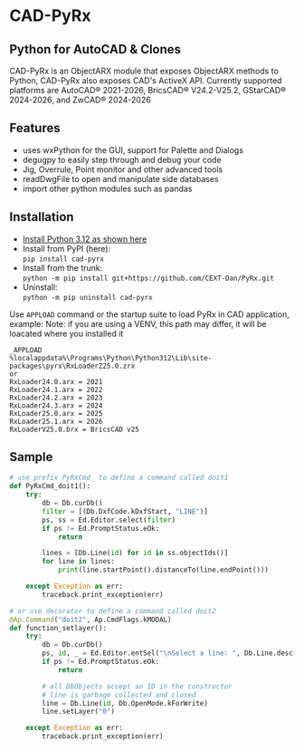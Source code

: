 # CAD-PyRx

## Python for AutoCAD & Clones

CAD-PyRx is an ObjectARX module that exposes ObjectARX methods to Python, CAD-PyRx also exposes CAD's ActiveX API.
Currently supported platforms are AutoCAD® 2021-2026, BricsCAD® V24.2-V25.2, GStarCAD® 2024-2026, and ZwCAD® 2024-2026

## Features

- uses wxPython for the GUI, support for Palette and Dialogs
- degugpy to easily step through and debug your code
- Jig, Overrule, Point monitor and other advanced tools
- readDwgFile to open and manipulate side databases
- import other python modules such as pandas

## Installation

- [Install Python 3.12 as shown here](https://github.com/CEXT-Dan/PyRx/blob/main/README.md#Installation)
- Install from PyPI (here):  
  ``pip install cad-pyrx``
- Install from the trunk:  
  ``python -m pip install git+https://github.com/CEXT-Dan/PyRx.git``
- Uninstall:  
  ``python -m pip uninstall cad-pyrx``

Use ``APPLOAD`` command or the startup suite to load PyRx in CAD application, example: Note: if you are using a VENV, this path may differ, it will be loacated where you installed it

```raw
_APPLOAD
%localappdata%\Programs\Python\Python312\Lib\site-packages\pyrx\RxLoaderZ25.0.zrx
or
RxLoader24.0.arx = 2021
RxLoader24.1.arx = 2022
RxLoader24.2.arx = 2023
RxLoader24.3.arx = 2024
RxLoader25.0.arx = 2025
RxLoader25.1.arx = 2026
RxLoaderV25.0.brx = BricsCAD v25
```

## Sample

```Python
# use prefix PyRxCmd_ to define a command called doit1
def PyRxCmd_doit1():
    try:
        db = Db.curDb()
        filter = [(Db.DxfCode.kDxfStart, "LINE")]
        ps, ss = Ed.Editor.select(filter)
        if ps != Ed.PromptStatus.eOk:
            return

        lines = [Db.Line(id) for id in ss.objectIds()]
        for line in lines:
            print(line.startPoint().distanceTo(line.endPoint()))

    except Exception as err:
        traceback.print_exception(err)

# or use decorator to define a command called doit2
@Ap.Command("doit2", Ap.CmdFlags.kMODAL)
def function_setlayer():
    try:
        db = Db.curDb()
        ps, id, _ = Ed.Editor.entSel("\nSelect a line: ", Db.Line.desc())
        if ps != Ed.PromptStatus.eOk:
            return

        # all DbObjects accept an ID in the constructor
        # line is garbage collected and closed
        line = Db.Line(id, Db.OpenMode.kForWrite)
        line.setLayer("0")

    except Exception as err:
        traceback.print_exception(err)
```
